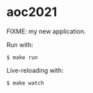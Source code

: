 # aoc2021

FIXME: my new application.

Run with:

``$ make run``

Live-reloading with:

``$ make watch``
